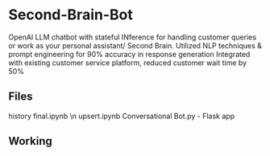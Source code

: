 # Second-Brain-Bot
 OpenAI LLM chatbot with stateful INference for handling customer queries or work as your personal assistant/ Second Brain. Utilized NLP techniques &amp; prompt engineering for 90% accuracy in response generation Integrated with existing customer service platform, reduced customer wait time by 50%
 
## Files
history final.ipynb \n
upsert.ipynb
Conversational Bot.py - Flask app

## Working
